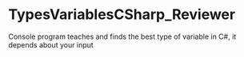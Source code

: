 # TypesVariablesCSharp_Reviewer
Console program teaches and finds the best type of variable in C#, it depends about your input
